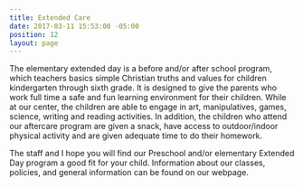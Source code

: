 ```yaml
---
title: Extended Care
date: 2017-03-11 15:53:00 -05:00
position: 12
layout: page
---
```


The elementary extended day is a before and/or after school program, which teachers basics simple Christian truths and values for children kindergarten through sixth grade. It is designed to give the parents who work full time a safe and fun learning environment for their children.  While at our center, the children are able to engage in art, manipulatives, games, science, writing and reading activities.  In addition, the children who attend our aftercare program are given a snack, have access to outdoor/indoor physical activity and are given adequate time to do their homework.

The staff and I hope you will find our Preschool and/or elementary Extended Day program a good fit for your child.  Information about our classes, policies, and general information can be found on our webpage.